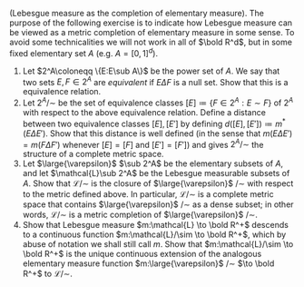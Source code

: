 (Lebesgue measure as the completion of elementary measure). The purpose of the following exercise is to indicate how Lebesgue measure can be viewed as a metric completion of elementary measure in some sense. To avoid some technicalities we will not work in all of $\bold R^d$, but in some fixed elementary set $A$ (e.g. $A=[0,1]^d$).
1. Let $2^A\coloneqq \{E:E\sub A\}$ be the power set of $A$. We say that two sets $E,F\in 2^A$ are $equivalent$ if $E\Delta F$ is a null set. Show that this is a equivalence relation.
2. Let $2^A/\sim$ be the set of equivalence classes $[E]\coloneqq \{F\in 2^A: E\sim F\}$ of $2^A$ with respect to the above equivalence relation. Define a distance between two equivalence classes $[E],[E']$ by defining $d([E],[E'])\coloneqq m^*(E\Delta E')$. Show that this
distance is well defined (in the sense that $m(E\Delta E')=m(F\Delta F')$ whenever $[E]= [F]$ and $[E']= [F']$) and gives $2^A/\sim$ the structure of a complete metric space.
3. Let $\large{\varepsilon}$ $\sub 2^A$ be the elementary subsets of $A$, and let $\mathcal{L}\sub 2^A$ be the Lebesgue measurable subsets of $A$. Show that $\mathcal{L}/\sim$ is the closure of $\large{\varepsilon}$ $/\sim$ with respect to the metric defined above. In particular, $\mathcal{L}/\sim$ is a complete metric space that contains $\large{\varepsilon}$ $/\sim$ as a dense subset; in other words, $\mathcal{L}/\sim$ is a metric completion of $\large{\varepsilon}$ $/\sim$.
4. Show that Lebesgue measure $m:\mathcal{L} \to \bold R^+$ descends to a continuous function $m:\mathcal{L}/\sim \to \bold R^+$, which by abuse of notation we shall still call $m$. Show that $m:\mathcal{L}/\sim \to \bold R^+$ is the unique continuous extension of the analogous elementary measure function $m:\large{\varepsilon}$ $/\sim$ $\to \bold R^+$ to $\mathcal{L}/\sim$.